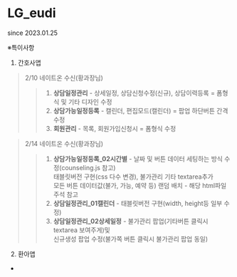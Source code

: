 # LG_eudi
since 2023.01.25


※특이사항

1. 간호사앱
> 2/10 네이트온 수신(황과장님)
>>1. **상담일정관리** - 상세일정, 상담신청수정(신규), 상담이력등록 = 폼형식 및 기타 디자인 수정   
>>2. **상담가능일정등록** - 캘린더, 편집모드(캘린더) = 팝업 하단버튼 간격 수정   
>>3. **회원관리** - 목록, 회원가입신청시 = 폼형식 수정   

> 2/14 네이트온 수신(황과장님)
>>1. **상담가능일정등록_02시간별** - 날짜 및 버튼 데이터 세팅하는 방식 수정(counseling.js 참고)  
태블릿버전 구현(css 다수 변경), 불가관리 기타 textarea추가  
모든 버튼 데이터값(불가, 가능, 예약 등) 랜덤 배치 - 해당 html파일 주석 참고
>>2. **상담일정관리_01캘린더** - 태블릿버전 구현(width, height등 일부 수정)
>>3. **상담일정관리_02상세일정** - 불가관리 팝업(기타버튼 클릭시 textarea 보여주게)및  
신규생성 팝업 수정(불가쪽 버튼 클릭시 불가관리 팝업 동일)

2. 환아앱
- 
